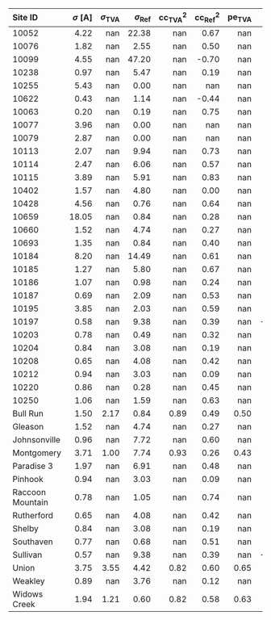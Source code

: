 | Site ID          |   $\sigma$ [A] |   $\sigma_\text{TVA}$ |   $\sigma_\text{Ref}$ |   $\text{cc}^2_\text{TVA}$ |   $\text{cc}^2_\text{Ref}$ |   $\text{pe}_\text{TVA}$ |   $\text{pe}_\text{Ref}$ |
|:-----------------|---------------:|----------------------:|----------------------:|---------------------------:|---------------------------:|-------------------------:|-------------------------:|
| 10052            |           4.22 |                nan    |                 22.38 |                     nan    |                       0.67 |                   nan    |                   -21.06 |
| 10076            |           1.82 |                nan    |                  2.55 |                     nan    |                       0.50 |                   nan    |                    -1.01 |
| 10099            |           4.55 |                nan    |                 47.20 |                     nan    |                      -0.70 |                   nan    |                   nan    |
| 10238            |           0.97 |                nan    |                  5.47 |                     nan    |                       0.19 |                   nan    |                   -33.68 |
| 10255            |           5.43 |                nan    |                  0.00 |                     nan    |                     nan    |                   nan    |                    -0.01 |
| 10622            |           0.43 |                nan    |                  1.14 |                     nan    |                      -0.44 |                   nan    |                   nan    |
| 10063            |           0.20 |                nan    |                  0.19 |                     nan    |                       0.75 |                   nan    |                     0.53 |
| 10077            |           3.96 |                nan    |                  0.00 |                     nan    |                     nan    |                   nan    |                    -0.14 |
| 10079            |           2.87 |                nan    |                  0.00 |                     nan    |                     nan    |                   nan    |                    -0.00 |
| 10113            |           2.07 |                nan    |                  9.94 |                     nan    |                       0.73 |                   nan    |                   -16.55 |
| 10114            |           2.47 |                nan    |                  6.06 |                     nan    |                       0.57 |                   nan    |                    -3.94 |
| 10115            |           3.89 |                nan    |                  5.91 |                     nan    |                       0.83 |                   nan    |                     0.18 |
| 10402            |           1.57 |                nan    |                  4.80 |                     nan    |                       0.00 |                   nan    |                    -9.38 |
| 10428            |           4.56 |                nan    |                  0.76 |                     nan    |                       0.64 |                   nan    |                     0.19 |
| 10659            |          18.05 |                nan    |                  0.84 |                     nan    |                       0.28 |                   nan    |                    -0.07 |
| 10660            |           1.52 |                nan    |                  4.74 |                     nan    |                       0.27 |                   nan    |                    -8.09 |
| 10693            |           1.35 |                nan    |                  0.84 |                     nan    |                       0.40 |                   nan    |                     0.10 |
| 10184            |           8.20 |                nan    |                 14.49 |                     nan    |                       0.61 |                   nan    |                    -0.97 |
| 10185            |           1.27 |                nan    |                  5.80 |                     nan    |                       0.67 |                   nan    |                   -14.66 |
| 10186            |           1.07 |                nan    |                  0.98 |                     nan    |                       0.24 |                   nan    |                    -0.41 |
| 10187            |           0.69 |                nan    |                  2.09 |                     nan    |                       0.53 |                   nan    |                    -6.04 |
| 10195            |           3.85 |                nan    |                  2.03 |                     nan    |                       0.59 |                   nan    |                     0.35 |
| 10197            |           0.58 |                nan    |                  9.38 |                     nan    |                       0.39 |                   nan    |                  -253.05 |
| 10203            |           0.78 |                nan    |                  0.49 |                     nan    |                       0.32 |                   nan    |                     0.01 |
| 10204            |           0.84 |                nan    |                  3.08 |                     nan    |                       0.19 |                   nan    |                   -12.20 |
| 10208            |           0.65 |                nan    |                  4.08 |                     nan    |                       0.42 |                   nan    |                   -33.96 |
| 10212            |           0.94 |                nan    |                  3.03 |                     nan    |                       0.09 |                   nan    |                    -9.83 |
| 10220            |           0.86 |                nan    |                  0.28 |                     nan    |                       0.45 |                   nan    |                     0.19 |
| 10250            |           1.06 |                nan    |                  1.59 |                     nan    |                       0.63 |                   nan    |                    -0.61 |
| Bull Run         |           1.50 |                  2.17 |                  0.84 |                       0.89 |                       0.49 |                     0.50 |                     0.24 |
| Gleason          |           1.52 |                nan    |                  4.74 |                     nan    |                       0.27 |                   nan    |                    -8.10 |
| Johnsonville     |           0.96 |                nan    |                  7.72 |                     nan    |                       0.60 |                   nan    |                   -55.03 |
| Montgomery       |           3.71 |                  1.00 |                  7.74 |                       0.93 |                       0.26 |                     0.43 |                    -3.27 |
| Paradise 3       |           1.97 |                nan    |                  6.91 |                     nan    |                       0.48 |                   nan    |                    -8.91 |
| Pinhook          |           0.94 |                nan    |                  3.03 |                     nan    |                       0.09 |                   nan    |                    -9.85 |
| Raccoon Mountain |           0.78 |                nan    |                  1.05 |                     nan    |                       0.74 |                   nan    |                     0.18 |
| Rutherford       |           0.65 |                nan    |                  4.08 |                     nan    |                       0.42 |                   nan    |                   -34.08 |
| Shelby           |           0.84 |                nan    |                  3.08 |                     nan    |                       0.19 |                   nan    |                   -12.24 |
| Southaven        |           0.77 |                nan    |                  0.68 |                     nan    |                       0.51 |                   nan    |                     0.11 |
| Sullivan         |           0.57 |                nan    |                  9.38 |                     nan    |                       0.39 |                   nan    |                  -254.12 |
| Union            |           3.75 |                  3.55 |                  4.42 |                       0.82 |                       0.60 |                     0.65 |                     0.03 |
| Weakley          |           0.89 |                nan    |                  3.76 |                     nan    |                       0.12 |                   nan    |                   -16.90 |
| Widows Creek     |           1.94 |                  1.21 |                  0.60 |                       0.82 |                       0.58 |                     0.63 |                     0.27 |